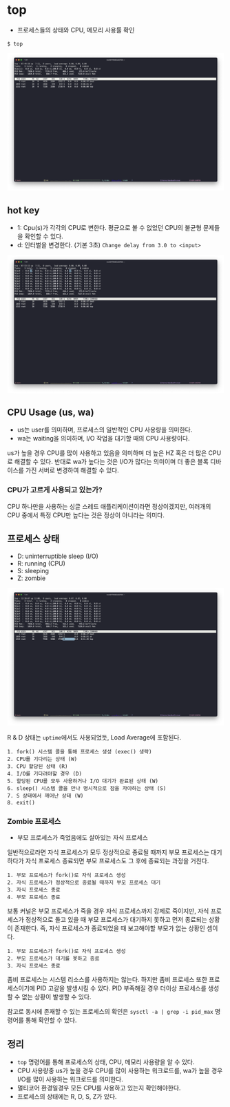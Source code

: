 # top

- 프로세스들의 상태와 CPU, 메모리 사용률 확인

```shell
$ top
```

![](/docs/top/images/top.png)

## hot key

- 1: Cpu(s)가 각각의 CPU로 변한다. 평균으로 볼 수 없었던 CPU의 불균형 문제들을 확인할 수 있다.
- d: 인터벌을 변경한다. (기본 3초) `Change delay from 3.0 to <input>`

![](/docs/top/images/top-hotkey.png)

## CPU Usage (us, wa)

- us는 user를 의미하며, 프로세스의 일반적인 CPU 사용량을 의미한다.
- wa는 waiting을 의미하며, I/O 작업을 대기할 때의 CPU 사용량이다.

us가 높을 경우 CPU를 많이 사용하고 있음을 의미하며 더 높은 HZ 혹은 더 많은 CPU로 해결할 수 있다. 반대로 wa가 높다는 것은 I/O가 많다는 의미이며 더 좋은 블록 디바이스를 가진 서버로 변경하여 해결할 수 있다.

### CPU가 고르게 사용되고 있는가?

CPU 하나만을 사용하는 싱글 스레드 애플리케이션이라면 정상이겠지만, 여러개의 CPU 중에서 특정 CPU만 높다는 것은 정상이 아니라는 의미다.

## 프로세스 상태

- D: uninterruptible sleep (I/O)
- R: running (CPU)
- S: sleeping
- Z: zombie

![](/docs/top/images/top-process-status.png)

R & D 상태는 `uptime`에서도 사용되었듯, Load Average에 포함된다.

```
1. fork() 시스템 콜을 통해 프로세스 생성 (exec() 생략)
2. CPU를 기다리는 상태 (W)
3. CPU 할당된 상태 (R)
4. I/O를 기다려야할 경우 (D)
5. 할당된 CPU를 모두 사용하거나 I/O 대기가 완료된 상태 (W)
6. sleep() 시스템 콜을 만나 명시적으로 잠을 자야하는 상태 (S)
7. S 상태에서 깨어난 상태 (W)
8. exit()
```

### Zombie 프로세스

- 부모 프로세스가 죽었음에도 살아있는 자식 프로세스

일반적으로라면 자식 프로세스가 모두 정상적으로 종료될 때까지 부모 프로세스는 대기하다가 자식 프로세스 종료되면 부모 프로세스도 그 후에 종료되는 과정을 거친다.

```
1. 부모 프로세스가 fork()로 자식 프로세스 생성
2. 자식 프로세스가 정상적으로 종료될 때까지 부모 프로세스 대기
3. 자식 프로세스 종료
4. 부모 프로세스 종료
```

보통 커널은 부모 프로세스가 죽을 경우 자식 프로세스까지 강제로 죽이지만, 자식 프로세스가 정상적으로 돌고 있을 때 부모 프로세스가 대기하지 못하고 먼저 종료되는 상황이 존재한다. 즉, 자식 프로세스가 종료되었을 때 보고해야할 부모가 없는 상황인 셈이다.

```
1. 부모 프로세스가 fork()로 자식 프로세스 생성
2. 부모 프로세스가 대기를 못하고 종료
3. 자식 프로세스 종료
```

좀비 프로세스는 시스템 리소스를 사용하지는 않는다. 하지만 좀비 프로세스 또한 프로세스이기에 PID 고갈을 발생시킬 수 있다. PID 부족해질 경우 더이상 프로세스를 생성할 수 없는 상황이 발생할 수 있다.

참고로 동시에 존재할 수 있는 프로세스의 확인은 `sysctl -a | grep -i pid_max` 명령어를 통해 확인할 수 있다.

## 정리

- `top` 명령어를 통해 프로세스의 상태, CPU, 메모리 사용량을 알 수 있다.
- CPU 사용량중 us가 높을 경우 CPU를 많이 사용하는 워크로드를, wa가 높을 경우 I/O를 많이 사용하는 워크로드를 의미한다.
- 멀티코어 환경일경우 모든 CPU를 사용하고 있는지 확인해야한다.
- 프로세스의 상태에는 R, D, S, Z가 있다.
